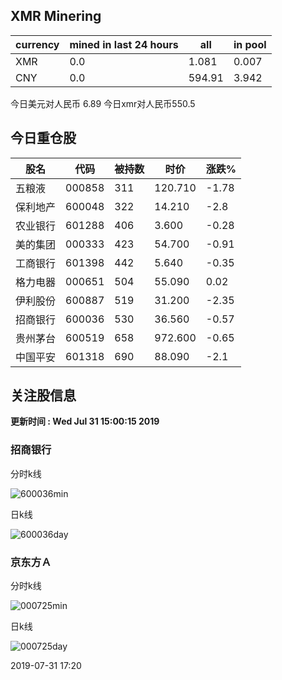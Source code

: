 ## XMR Minering

|currency|mined in last 24 hours|all|in pool|
|---|---|---|---|
|XMR|0.0|1.081|0.007|
|CNY|0.0|594.91|3.942|

今日美元对人民币 6.89	今日xmr对人民币550.5


## 今日重仓股 

|股名|代码|被持数|时价|涨跌%|
|---|---|---|---|---|
|五粮液|000858|311|120.710|-1.78|
|保利地产|600048|322|14.210|-2.8|
|农业银行|601288|406|3.600|-0.28|
|美的集团|000333|423|54.700|-0.91|
|工商银行|601398|442|5.640|-0.35|
|格力电器|000651|504|55.090|0.02|
|伊利股份|600887|519|31.200|-2.35|
|招商银行|600036|530|36.560|-0.57|
|贵州茅台|600519|658|972.600|-0.65|
|中国平安|601318|690|88.090|-2.1|

## 关注股信息
**更新时间 : Wed Jul 31 15:00:15 2019**
### 招商银行 
分时k线

![600036min](http://image.sinajs.cn/newchart/min/n/sh600036.gif)

日k线

![600036day](http://image.sinajs.cn/newchart/daily/n/sh600036.gif)

### 京东方Ａ 
分时k线

![000725min](http://image.sinajs.cn/newchart/min/n/sz000725.gif)

日k线

![000725day](http://image.sinajs.cn/newchart/daily/n/sz000725.gif)

2019-07-31 17:20